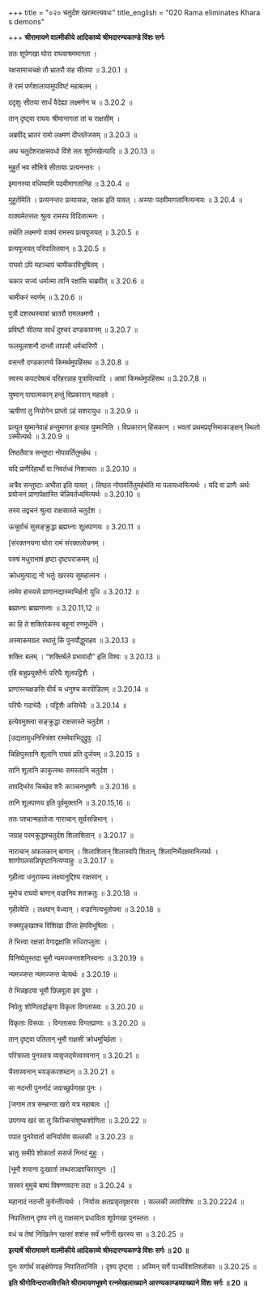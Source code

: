+++
title = "०२० चतुर्दश खरामात्यवधः"
title_english = "020 Rama eliminates Khara s demons"

+++
**श्रीरामायणे वाल्मीकीये आदिकाव्ये श्रीमदारण्यकाण्डे विंशः सर्गः**

ततः शूर्पणखा घोरा राघवाश्रममागता ।

रक्षसामाचचक्षे तौ भ्रातरौ सह सीतया ॥ 3.20.1 ॥

ते रामं पर्णशालायामुपविष्टं महाबलम् ।

ददृशुः सीतया सार्धं वैदेह्या लक्ष्मणेन च ॥ 3.20.2 ॥

तान् दृष्ट्वा राघवः श्रीमानागतां तां च राक्षसीम् ।

अब्रवीद् भ्रातरं रामो लक्ष्मणं दीप्ततेजसम् ॥ 3.20.3 ॥

अथ चतुर्दशराक्षसवधो विंशे ततः शूर्पणखेत्यादि ॥ 3.20.13 ॥

मुहुर्तं भव सौमित्रे सीतायाः प्रत्यनन्तरः ।

इमानस्या वधिष्यामि पदवीमागतानिह ॥ 3.20.4 ॥

मुहूर्तमिति । प्रत्यनन्तरः प्रत्यासन्नः, रक्षक इति यावत् । अस्याः पदवीमागतानित्यन्वयः ॥ 3.20.4 ॥

वाक्यमेतत्ततः श्रुत्व रामस्य विदितात्मनः ।

तथेति लक्ष्मणो वाक्यं रामस्य प्रत्यपूजयत् ॥ 3.20.5 ॥

प्रत्यपूजयत् परिपालितवान् ॥ 3.20.5 ॥

राघवो ऽपि महञ्चापं चामीकरविभूषितम् ।

चकार सज्यं धर्मात्मा तानि रक्षांसि चाब्रवीत् ॥ 3.20.6 ॥

चामीकरं स्वर्णम् ॥ 3.20.6 ॥

पुत्रौ दशरथस्यावां भ्रातरौ रामलक्ष्मणौ ।

प्रविष्टौ सीतया सार्धं दुश्चरं दण्डकावनम् ॥ 3.20.7 ॥

फलमूलाशनौ दान्तौ तापसौ धर्मचारिणौ ।

वसन्तौ दण्डकारण्ये किमर्थमुपहिंसथ ॥ 3.20.8 ॥

स्वस्य कपटवेषत्वं परिहरन्नाह पुत्रावित्यादि । आवां किमर्थमुपहिंसथ ॥ 3.20.7,8 ॥

युष्मान् पापात्मकान् हन्तुं विप्रकारान् महाहवे ।

ऋषीणां तु नियोगेन प्राप्तो ऽहं सशरायुधः ॥ 3.20.9 ॥

प्रत्युत युष्मानेवाहं हन्तुमागत इत्याह युष्मानिति । विप्रकारान् हिंसकान् । भवतां प्रथमप्रवृत्तिमाकाङ्क्षन् स्थितो ऽस्मीत्यर्थः ॥ 3.20.9 ॥

तिष्ठतैवात्र सन्तुष्टा नोपावर्तितुमर्हथ ।

यदि प्राणैरिहार्थो वा निवर्तध्वं निशाचराः ॥ 3.20.10 ॥

अत्रैव सन्तुष्टाः अभीता इति यावत् । तिष्ठत नोपावर्तितुमर्हथेति मा पलायध्वमित्यर्थः । यदि वा प्राणैः अर्थः प्रयोजनं प्राणापेक्षास्ति चेन्निवर्तध्वमित्यर्थः ॥ 3.20.10 ॥

तस्य तद्वचनं श्रुत्वा राक्षसास्ते चतुर्दश ।

ऊचुर्वाचं सुसङ्क्रुद्धा ब्रह्मघ्नाः शूलपाणयः ॥ 3.20.11 ॥

\[संरक्तनयना घोरा रामं संरक्तलोचनम् ।

परुषं मधुराभाषं हृष्टा दृष्टपराक्रमम् ॥\]

क्रोधमुत्पाद्य नो भर्तुः खरस्य सुमहात्मनः ।

त्वमेव हास्यसे प्राणानद्यास्माभिर्हतो युधि ॥ 3.20.12 ॥

ब्रह्मघ्नाः ब्राह्मणघ्नाः ॥ 3.20.11,12 ॥

का हि ते शक्तिरेकस्य बहूनां रणमूर्धनि ।

अस्माकमग्रतः स्थातुं किं पुनर्योद्धुमाहव ॥ 3.20.13 ॥

शक्तिः बलम् । “शक्तिर्बले प्रभावादौ” इति विश्वः ॥ 3.20.13 ॥

एहि बाहुप्रयुक्तैर्नः परिघैः शूलपट्टिशैः ।

प्राणांस्त्यक्षङसि वीर्यं च धनुश्च करपीडितम् ॥ 3.20.14 ॥

परिघैः गदाभेदैः । पट्टिशैः असिभेदैः ॥ 3.20.14 ॥

इत्येवमुक्त्वा सङ्क्रुद्धा राक्षसास्ते चतुर्दश ।

\[उद्यतायुधनिस्त्रिंशा राममेवाभिदुद्रुवुः ।\]

चिक्षिपुस्तानि शूलानि राघवं प्रति दुर्जयम् ॥ 3.20.15 ॥

तानि शूलानि काकुत्स्थः समस्तानि चतुर्दश ।

तावद्भिरेव चिच्छेद शरैः काञ्चनभूषणैः ॥ 3.20.16 ॥

तानि शूलपाणय इति पूर्वमुक्तानि ॥ 3.20.15,16 ॥

ततः पश्चान्महातेजा नाराचान् सूर्यसन्निभान् ।

जग्राह परमक्रुद्धश्चतुर्दश शिलाशितान् ॥ 3.20.17 ॥

नाराचान् अफलकान् बाणान् । शिलाशितान् शिलास्वपि शितान्, शिलानिर्भेदक्षमानित्यर्थः । शाणोपलसन्निघृष्टानित्यप्याहुः ॥ 3.20.17 ॥

गृहीत्वा धनुरायम्य लक्ष्यानुद्दिश्य राक्षसान् ।

मुमोच राघवो बाणान् वज्रानिव शतक्रतुः ॥ 3.20.18 ॥

गृहीत्वेति । लक्ष्यान् वेध्यान् । वज्रानित्यभूतोपमा ॥ 3.20.18 ॥

रुक्मपुङ्खाश्च विशिखा दीप्ता हेमविभूषिताः ।

ते भित्त्वा रक्षसां वेगाद्वक्षांसि रुधिराप्लुताः ।

विनिष्पेतुस्तदा भूमौ न्यमज्जन्ताशनिस्वनाः ॥ 3.20.19 ॥

न्यमज्जन्त न्यमज्जन्त चेत्यर्थः ॥ 3.20.19 ॥

ते भिन्नहृदया भूमौ छिन्नमूला इव द्रुमाः ।

निपेतुः शोणितार्द्राङ्गा विकृता विगतासवः ॥ 3.20.20 ॥

विकृताः विरूपाः । विगतासवः विगतप्राणाः ॥ 3.20.20 ॥

तान् दृष्ट्वा पतितान् भूमौ राक्षसी क्रोधमूर्च्छिता ।

परित्रस्ता पुनस्तत्र व्यसृजद्भैरवस्वनान् ॥ 3.20.21 ॥

भैरवस्वनान् भयङ्करशब्दान् ॥ 3.20.21 ॥

सा नदन्ती पुनर्नादं जवाच्छूर्पणखा पुनः ।

\[जगाम तत्र सम्भ्रान्ता खरो यत्र महाबलः ।\]

उपगम्य खरं सा तु किञ्चित्संशुष्कशोणिता ॥ 3.20.22 ॥

पपात पुनरेवार्ता सनिर्यासेव सल्लकी ॥ 3.20.23 ॥

भ्रातुः समीपे शोकार्ता ससर्ज निनदं मुहुः ।

\[भूमौ शयाना दुःखार्ता लब्धसञ्ज्ञाचिरात्पुनः ।\]

सस्वरं मुमुचे बाष्पं विषण्णवदना तदा ॥ 3.20.24 ॥

महानादं नदन्ती कुर्वन्तीत्यर्थः । निर्यासः क्षतप्रसृतवृक्षरसः । सल्लकी लताविशेषः ॥ 3.20.2224 ॥

निपातितान् दृश्य रणे तु राक्षसान् प्रधाविता शूर्पणखा पुनस्ततः ।

वधं च तेषां निखिलेन रक्षसां शशंस सर्वं भगीनी खरस्य सा ॥ 3.20.25 ॥

**इत्यार्षे श्रीरामायणे वाल्मीकीये आदिकाव्ये श्रीमदारण्यकाण्डे विंशः सर्गः ॥ 20 ॥**

पुनः सर्गार्थं सङ्क्षेपेणाह निपातितानिति । दृश्य दृष्ट्वा । अस्मिन् सर्गे पञ्चविंशतिश्लोकाः ॥ 3.20.25 ॥

**इति श्रीगोविन्दराजविरचिते श्रीरामायणभूषणे रत्नमेखलाख्याने आरण्यकाण्डव्याख्याने विंशः सर्गः ॥ 20 ॥**
